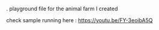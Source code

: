 . playground file for the animal farm I created

check sample running here : https://youtu.be/FY-3eoibA5Q

